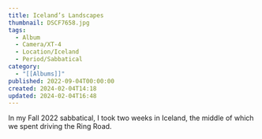 ```yaml
---
title: Iceland’s Landscapes
thumbnail: DSCF7658.jpg
tags:
  - Album
  - Camera/XT-4
  - Location/Iceland
  - Period/Sabbatical
category:
  - "[[Albums]]"
published: 2022-09-04T00:00:00
created: 2024-02-04T14:18
updated: 2024-02-04T16:48
---
```

In my Fall 2022 sabbatical, I took two weeks in Iceland, the middle of which we spent driving the Ring Road.
